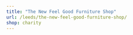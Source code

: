 ```yaml
---
title: "The New Feel Good Furniture Shop"
url: /leeds/the-new-feel-good-furniture-shop/
shop: charity
---
```

